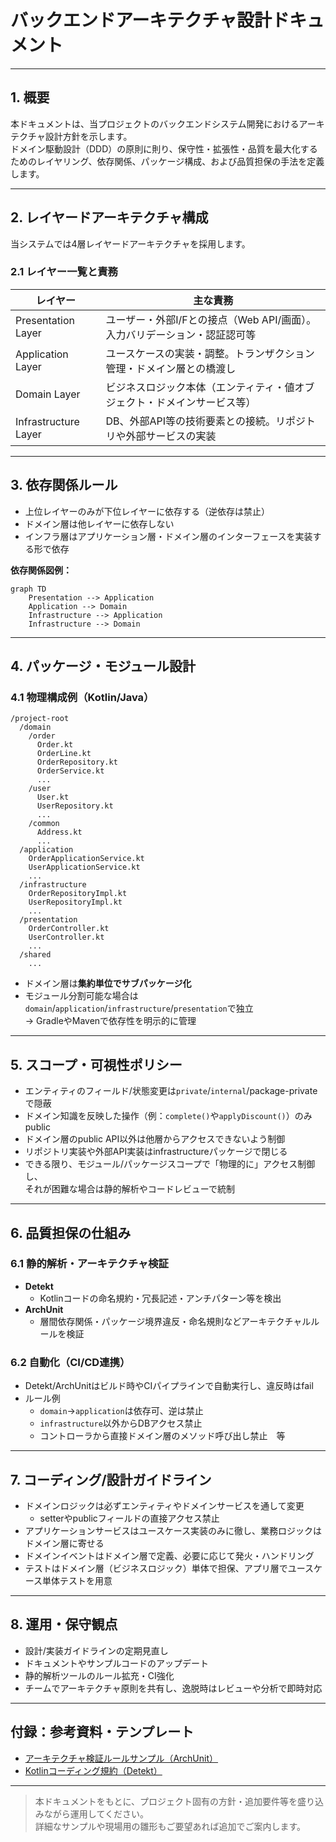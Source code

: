 # バックエンドアーキテクチャ設計ドキュメント

---

## 1. 概要

本ドキュメントは、当プロジェクトのバックエンドシステム開発におけるアーキテクチャ設計方針を示します。  
ドメイン駆動設計（DDD）の原則に則り、保守性・拡張性・品質を最大化するためのレイヤリング、依存関係、パッケージ構成、および品質担保の手法を定義します。

---

## 2. レイヤードアーキテクチャ構成

当システムでは4層レイヤードアーキテクチャを採用します。

### 2.1 レイヤー一覧と責務

| レイヤー                | 主な責務                                                     |
|-----------------------|-------------------------------------------------------------|
| Presentation Layer    | ユーザー・外部I/Fとの接点（Web API/画面）。入力バリデーション・認証認可等 |
| Application Layer     | ユースケースの実装・調整。トランザクション管理・ドメイン層との橋渡し     |
| Domain Layer          | ビジネスロジック本体（エンティティ・値オブジェクト・ドメインサービス等） |
| Infrastructure Layer  | DB、外部API等の技術要素との接続。リポジトリや外部サービスの実装         |

---

## 3. 依存関係ルール

- 上位レイヤーのみが下位レイヤーに依存する（逆依存は禁止）
- ドメイン層は他レイヤーに依存しない
- インフラ層はアプリケーション層・ドメイン層のインターフェースを実装する形で依存

**依存関係図例：**

```mermaid
graph TD
	Presentation --> Application
	Application --> Domain
	Infrastructure --> Application
	Infrastructure --> Domain
```

---

## 4. パッケージ・モジュール設計

### 4.1 物理構成例（Kotlin/Java）

```
/project-root
  /domain
    /order
      Order.kt
      OrderLine.kt
      OrderRepository.kt
      OrderService.kt
      ...
    /user
      User.kt
      UserRepository.kt
      ...
    /common
      Address.kt
      ...
  /application
    OrderApplicationService.kt
    UserApplicationService.kt
    ...
  /infrastructure
    OrderRepositoryImpl.kt
    UserRepositoryImpl.kt
    ...
  /presentation
    OrderController.kt
    UserController.kt
    ...
  /shared
    ...
```

- ドメイン層は**集約単位でサブパッケージ化**
- モジュール分割可能な場合は`domain`/`application`/`infrastructure`/`presentation`で独立  
  → GradleやMavenで依存性を明示的に管理

---

## 5. スコープ・可視性ポリシー

- エンティティのフィールド/状態変更は`private`/`internal`/package-privateで隠蔽
- ドメイン知識を反映した操作（例：`complete()`や`applyDiscount()`）のみpublic
- ドメイン層のpublic API以外は他層からアクセスできないよう制御
- リポジトリ実装や外部API実装はinfrastructureパッケージで閉じる
- できる限り、モジュール/パッケージスコープで「物理的に」アクセス制御し、  
  それが困難な場合は静的解析やコードレビューで統制

---

## 6. 品質担保の仕組み

### 6.1 静的解析・アーキテクチャ検証

- **Detekt**  
  - Kotlinコードの命名規約・冗長記述・アンチパターン等を検出
- **ArchUnit**  
  - 層間依存関係・パッケージ境界違反・命名規則などアーキテクチャルルールを検証

### 6.2 自動化（CI/CD連携）

- Detekt/ArchUnitはビルド時やCIパイプラインで自動実行し、違反時はfail
- ルール例
    - `domain`→`application`は依存可、逆は禁止
    - `infrastructure`以外からDBアクセス禁止
    - コントローラから直接ドメイン層のメソッド呼び出し禁止　等

---

## 7. コーディング/設計ガイドライン

- ドメインロジックは必ずエンティティやドメインサービスを通して変更
    - setterやpublicフィールドの直接アクセス禁止
- アプリケーションサービスはユースケース実装のみに徹し、業務ロジックはドメイン層に寄せる
- ドメインイベントはドメイン層で定義、必要に応じて発火・ハンドリング
- テストはドメイン層（ビジネスロジック）単体で担保、アプリ層でユースケース単体テストを用意

---

## 8. 運用・保守観点

- 設計/実装ガイドラインの定期見直し
- ドキュメントやサンプルコードのアップデート
- 静的解析ツールのルール拡充・CI強化
- チームでアーキテクチャ原則を共有し、逸脱時はレビューや分析で即時対応

---

## 付録：参考資料・テンプレート

- [アーキテクチャ検証ルールサンプル（ArchUnit）](https://www.archunit.org/userguide/html/000_Index.html)
- [Kotlinコーディング規約（Detekt）](https://detekt.dev/docs/introduction/overview/)

---

> 本ドキュメントをもとに、プロジェクト固有の方針・追加要件等を盛り込みながら運用してください。  
> 詳細なサンプルや現場用の雛形もご要望あれば追加でご案内します。
